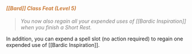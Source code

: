 #### *<span style="color:rgb(203, 123, 55)">[[Bard]] Class Feat (Level 5)</span>*

> *<span style="color:rgb(125, 125, 125)">You now also regain all your expended uses of [[Bardic Inspiration]] when you finish a Short Rest.</span>*

In addition, you can expend a spell slot (no action required) to regain one expended use of [[Bardic Inspiration]].